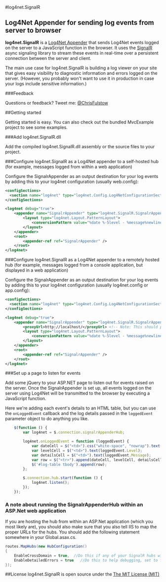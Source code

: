 #log4net.SignalR
## Log4Net Appender for sending log events from server to browser

**log4net.SignalR** is a [Log4Net Appender](http://logging.apache.org/log4net/release/manual/introduction.html#appenders) that sends Log4Net events logged on the server to a JavaScript function in the browser.  It uses the [SignalR](https://github.com/SignalR/SignalR) async signaling library to stream these events in real-time over a persistent connection between the server and client.

The main use case for log4net.SignalR is building a log viewer on your site that gives easy visibility to diagnostic information and errors logged on the server.  (However, you probably won't want to use it in production in case your logs include sensitive information.)

###Feedback

Questions or feedback? Tweet me: [@ChrisFulstow](http://twitter.com/#!/ChrisFulstow)

##Getting started

Getting started is easy.  You can also check out the bundled MvcExample project to see some examples.

###Add log4net.SignalR.dll

Add the compiled log4net.SignalR.dll assembly or the source files to your project.

###Configure log4net.SignalR as a Log4Net appender to a self-hosted hub (for example, messages logged from within a web application)

Configure the SignalrAppender as an output destination for your log events by adding this to your log4net configuration (usually web.config):

```xml
<configSections>
  <section name="log4net" type="log4net.Config.Log4NetConfigurationSectionHandler, log4net" />
</configSections>

<log4net debug="true">
    <appender name="SignalrAppender" type="log4net.SignalR.SignalrAppender, log4net.SignalR">
        <layout type="log4net.Layout.PatternLayout">
            <conversionPattern value="%date %-5level - %message%newline" />
        </layout>
    </appender>
    <root>
        <appender-ref ref="SignalrAppender" />
    </root>
</log4net>
```

###Configure log4net.SignalR as a Log4Net appender to a remotely hosted hub (for example, messages logged from a console application, but displayed in a web application)

Configure the SignalrAppender as an output destination for your log events by adding this to your log4net configuration (usually log4net.config or app.config):

```xml
<configSections>
  <section name="log4net" type="log4net.Config.Log4NetConfigurationSectionHandler, log4net" />
</configSections>

<log4net debug="true">
    <appender name="SignalrAppender" type="log4net.SignalR.SignalrAppender, log4net.SignalR">
		<proxyUrl>http://localhost/</proxyUrl> <!-- Note: This should point to the root of your Web Application, not the hub itself -->
        <layout type="log4net.Layout.PatternLayout">
            <conversionPattern value="%date %-5level - %message%newline" />
        </layout>
    </appender>
    <root>
        <appender-ref ref="SignalrAppender" />
    </root>
</log4net>
```

###Set up a page to listen for events

Add some jQuery to your ASP.NET page to listen out for events raised on the server.  Once the SignalrAppender is set up, all events logged on the server using Log4Net will be transmitted to the browser by executing a JavaScript function.

Here we're adding each event's details to an HTML table, but you can use the `onLoggedEvent` callback and the log details passed in the `loggedEvent` parameter object to do anything you like.

```javascript
    $(function () {
        var log4net = $.connection.signalrAppenderHub;

        log4net.onLoggedEvent = function (loggedEvent) {
            var dateCell = $("<td>").css("white-space", "nowrap").text(loggedEvent.TimeStamp);
            var levelCell = $("<td>").text(loggedEvent.Level);
            var detailsCell = $("<td>").text(loggedEvent.Message);
            var row = $("<tr>").append(dateCell, levelCell, detailsCell);
            $('#log-table tbody').append(row);
        };

        $.connection.hub.start(function () {
            log4net.listen();
        });
    });
```

### A note about running the SignalrAppenderHub within an ASP.Net web application
If you are hosting the hub from within an ASP.Net application (which you most likely are), you should also make sure that you also tell IIS to map the proper URLs for the hubs.  You should add the following statement somewhere in your Global.asax.cs.

```C#
routes.MapHubs(new HubConfiguration()
{
	EnableCrossDomain = true,  //Do this if any of your SignalR hubs will be called by a proxy hub (like an appender in an external process)
	EnableDetailedErrors = true   //Do this to help debugging, set to false in production
});
```
##License
log4net.SignalR is open source under the [The MIT License (MIT)](http://www.opensource.org/licenses/mit-license.php)
